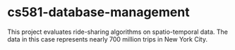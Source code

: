 # cs581-database-management
This project evaluates ride-sharing algorithms on spatio-temporal data. The data in this case represents nearly 700 million trips in New York City.
